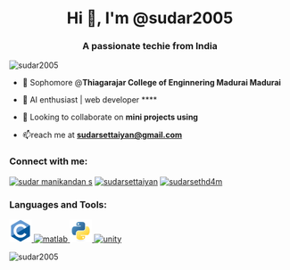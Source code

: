 <h1 align="center">Hi 👋, I'm @sudar2005</h1>
<h3 align="center">A passionate techie from India</h3>

<p align="left"> <img src="https://komarev.com/ghpvc/?username=sudar2005&label=Profile%20views&color=0e75b6&style=flat" alt="sudar2005" /> </p>

- 🔭 Sophomore @**Thiagarajar College of Enginnering Madurai Madurai**

- 🌱 AI enthusiast | web developer ****

- 👯 Looking to collaborate on **mini projects using**

- 📫reach me at **sudarsettaiyan@gmail.com**

<h3 align="left">Connect with me:</h3>
<p align="left">
<a href="https://linkedin.com/in/sudar manikandan s" target="blank"><img align="center" src="https://raw.githubusercontent.com/rahuldkjain/github-profile-readme-generator/master/src/images/icons/Social/linked-in-alt.svg" alt="sudar manikandan s" height="30" width="40" /></a>
<a href="https://www.hackerrank.com/sudarsettaiyan" target="blank"><img align="center" src="https://raw.githubusercontent.com/rahuldkjain/github-profile-readme-generator/master/src/images/icons/Social/hackerrank.svg" alt="sudarsettaiyan" height="30" width="40" /></a>
<a href="https://auth.geeksforgeeks.org/user/sudarsethd4m" target="blank"><img align="center" src="https://raw.githubusercontent.com/rahuldkjain/github-profile-readme-generator/master/src/images/icons/Social/geeks-for-geeks.svg" alt="sudarsethd4m" height="30" width="40" /></a>
</p>

<h3 align="left">Languages and Tools:</h3>
<p align="left"> <a href="https://www.cprogramming.com/" target="_blank" rel="noreferrer"> <img src="https://raw.githubusercontent.com/devicons/devicon/master/icons/c/c-original.svg" alt="c" width="40" height="40"/> </a> <a href="https://www.mathworks.com/" target="_blank" rel="noreferrer"> <img src="https://upload.wikimedia.org/wikipedia/commons/2/21/Matlab_Logo.png" alt="matlab" width="40" height="40"/> </a> <a href="https://www.python.org" target="_blank" rel="noreferrer"> <img src="https://raw.githubusercontent.com/devicons/devicon/master/icons/python/python-original.svg" alt="python" width="40" height="40"/> </a> <a href="https://unity.com/" target="_blank" rel="noreferrer"> <img src="https://www.vectorlogo.zone/logos/unity3d/unity3d-icon.svg" alt="unity" width="40" height="40"/> </a> </p>

<p><img align="center" src="https://github-readme-stats.vercel.app/api/top-langs?username=sudar2005&show_icons=true&locale=en&layout=compact" alt="sudar2005" /></p>
